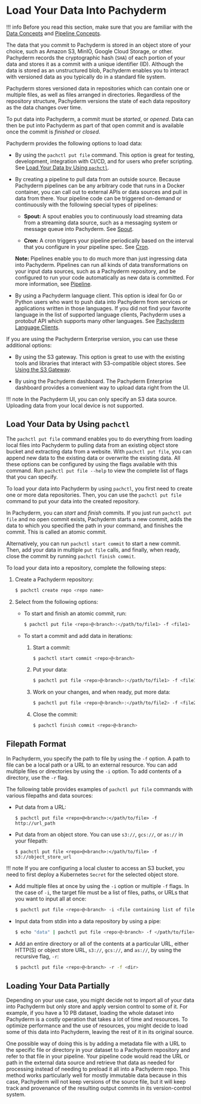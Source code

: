 # Load Your Data Into Pachyderm

!!! info Before you read this section, make sure that you are familiar with the
[Data Concepts](../concepts/data-concepts/index.md) and
[Pipeline Concepts](../concepts/pipeline-concepts/index.md).

The data that you commit to Pachyderm is stored in an object store of your
choice, such as Amazon S3, MinIO, Google Cloud Storage, or other. Pachyderm
records the cryptographic hash (`SHA`) of each portion of your data and stores
it as a commit with a unique identifier (ID). Although the data is stored as an
unstructured blob, Pachyderm enables you to interact with versioned data as you
typically do in a standard file system.

Pachyderm stores versioned data in repositories which can contain one or
multiple files, as well as files arranged in directories. Regardless of the
repository structure, Pachyderm versions the state of each data repository as
the data changes over time.

To put data into Pachyderm, a commit must be _started_, or _opened_. Data can
then be put into Pachyderm as part of that open commit and is available once the
commit is _finished_ or _closed_.

Pachyderm provides the following options to load data:

-   By using the `pachctl put file` command. This option is great for testing,
    development, integration with CI/CD, and for users who prefer scripting. See
    [Load Your Data by Using `pachctl`](#load-your-data-by-using-pachctl).

-   By creating a pipeline to pull data from an outside source. Because
    Pachyderm pipelines can be any arbitrary code that runs in a Docker
    container, you can call out to external APIs or data sources and pull in
    data from there. Your pipeline code can be triggered on-demand or
    continuously with the following special types of pipelines:

    -   **Spout:** A spout enables you to continuously load streaming data from
        a streaming data source, such as a messaging system or message queue
        into Pachyderm. See
        [Spout](../concepts/pipeline-concepts/pipeline/spout.md).

    -   **Cron:** A cron triggers your pipeline periodically based on the
        interval that you configure in your pipeline spec. See
        [Cron](../concepts/pipeline-concepts/pipeline/cron.md).

    **Note:** Pipelines enable you to do much more than just ingressing data
    into Pachyderm. Pipelines can run all kinds of data transformations on your
    input data sources, such as a Pachyderm repository, and be configured to run
    your code automatically as new data is committed. For more information, see
    [Pipeline](../concepts/pipeline-concepts/pipeline/index.md).

-   By using a Pachyderm language client. This option is ideal for Go or Python
    users who want to push data into Pachyderm from services or applications
    written in those languages. If you did not find your favorite language in
    the list of supported language clients, Pachyderm uses a protobuf API which
    supports many other languages. See
    [Pachyderm Language Clients](../reference/clients.md).

If you are using the Pachyderm Enterprise version, you can use these additional
options:

-   By using the S3 gateway. This option is great to use with the existing tools
    and libraries that interact with S3-compatible object stores. See
    [Using the S3 Gateway](./s3gateway.md).

-   By using the Pachyderm dashboard. The Pachyderm Enterprise dashboard
provides a convenient way to upload data right from the UI.
<!--TBA link to the PachHub tutorial-->

!!! note In the Pachyderm UI, you can only specify an S3 data source. Uploading
data from your local device is not supported.

## Load Your Data by Using `pachctl`

The `pachctl put file` command enables you to do everything from loading local
files into Pachyderm to pulling data from an existing object store bucket and
extracting data from a website. With `pachctl put file`, you can append new data
to the existing data or overwrite the existing data. All these options can be
configured by using the flags available with this command. Run
`pachctl put file --help` to view the complete list of flags that you can
specify.

To load your data into Pachyderm by using `pachctl`, you first need to create
one or more data repositories. Then, you can use the `pachctl put file` command
to put your data into the created repository.

In Pachyderm, you can _start_ and _finish_ commits. If you just run
`pachctl put file` and no open commit exists, Pachyderm starts a new commit,
adds the data to which you specified the path in your command, and finishes the
commit. This is called an atomic commit.

Alternatively, you can run `pachctl start commit` to start a new commit. Then,
add your data in multiple `put file` calls, and finally, when ready, close the
commit by running `pachctl finish commit`.

To load your data into a repository, complete the following steps:

1. Create a Pachyderm repository:

    ```sh
    $ pachctl create repo <repo name>
    ```

1. Select from the following options:

    - To start and finish an atomic commit, run:

        ```bash
        $ pachctl put file <repo>@<branch>:</path/to/file1> -f <file1>
        ```

    - To start a commit and add data in iterations:

        1. Start a commit:

            ```sh
            $ pachctl start commit <repo>@<branch>
            ```

        1. Put your data:

            ```bash
            $ pachctl put file <repo>@<branch>:</path/to/file1> -f <file1>
            ```

        1. Work on your changes, and when ready, put more data:

            ```bash
            $ pachctl put file <repo>@<branch>:</path/to/file2> -f <file2>
            ```

        1. Close the commit:

            ```bash
            $ pachctl finish commit <repo>@<branch>
            ```

## Filepath Format

In Pachyderm, you specify the path to file by using the `-f` option. A path to
file can be a local path or a URL to an external resource. You can add multiple
files or directories by using the `-i` option. To add contents of a directory,
use the `-r` flag.

The following table provides examples of `pachctl put file` commands with
various filepaths and data sources:

-   Put data from a URL:

    ```
    $ pachctl put file <repo>@<branch>:</path/to/file> -f http://url_path
    ```

-   Put data from an object store. You can use `s3://`, `gcs://`, or `as://` in
    your filepath:

    ```
    $ pachctl put file <repo>@<branch>:</path/to/file> -f s3://object_store_url
    ```

!!! note If you are configuring a local cluster to access an S3 bucket, you need
to first deploy a Kubernetes `Secret` for the selected object store.

-   Add multiple files at once by using the `-i` option or multiple `-f` flags.
    In the case of `-i`, the target file must be a list of files, paths, or URLs
    that you want to input all at once:

    ```sh
    $ pachctl put file <repo>@<branch> -i <file containing list of files, paths, or URLs>
    ```

-   Input data from stdin into a data repository by using a pipe:

    ```sh
    $ echo "data" | pachctl put file <repo>@<branch> -f </path/to/file>
    ```

-   Add an entire directory or all of the contents at a particular URL, either
    HTTP(S) or object store URL, `s3://`, `gcs://`, and `as://`, by using the
    recursive flag, `-r`:

    ```sh
    $ pachctl put file <repo>@<branch> -r -f <dir>
    ```

## Loading Your Data Partially

Depending on your use case, you might decide not to import all of your data into
Pachyderm but only store and apply version control to some of it. For example,
if you have a 10 PB dataset, loading the whole dataset into Pachyderm is a
costly operation that takes a lot of time and resources. To optimize performance
and the use of resources, you might decide to load some of this data into
Pachyderm, leaving the rest of it in its original source.

One possible way of doing this is by adding a metadata file with a URL to the
specific file or directory in your dataset to a Pachyderm repository and refer
to that file in your pipeline. Your pipeline code would read the URL or path in
the external data source and retrieve that data as needed for processing instead
of needing to preload it all into a Pachyderm repo. This method works
particularly well for mostly immutable data because in this case, Pachyderm will
not keep versions of the source file, but it will keep track and provenance of
the resulting output commits in its version-control system.
